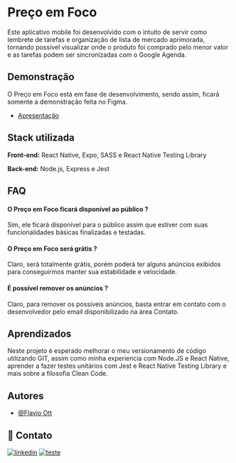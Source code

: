 
# Preço em Foco

Este aplicativo mobile foi desenvolvido com o intuito de servir como lembrete de tarefas e organização de lista de mercado aprimorada, tornando possível visualizar onde o produto foi comprado pelo menor valor e as tarefas podem ser sincronizadas com o Google Agenda.





## Demonstração

O Preço em Foco está em fase de desenvolvimento, sendo assim, ficará somente a demonstração feita no Figma.

- [Apresentação](https://www.figma.com/proto/gyycj4US7DKJ4lI0MST7YK/Pre%C3%A7o-em-Foco?node-id=32-294&starting-point-node-id=32%3A318)



## Stack utilizada

**Front-end:** React Native, Expo, SASS e React Native Testing Library

**Back-end:** Node.js, Express e Jest


## FAQ

#### O Preço em Foco ficará disponível ao público ?

Sim, ele ficará disponível para o público assim que estiver com suas funcionalidades básicas finalizadas e testadas.

#### O Preço em Foco será grátis ?

Claro, será totalmente grátis, porém poderá ter alguns anúncios exibidos para conseguirmos manter sua estabilidade e velocidade.

#### É possível remover os anúncios ?

Claro, para remover os possíveis anúncios, basta entrar em contato com o desenvolvedor pelo email disponibilizado na área Contato.


## Aprendizados

Neste projeto é esperado melhorar o meu versionamento de código utilizando GIT, assim como minha experiencia com Node.JS e React Native, aprender a fazer testes unitários com Jest e React Native Testing Library e mais sobre a filosofia Clean Code.
## Autores

- [@Flavio Ott](https://www.linkedin.com/in/flavio-ott-205888293/)


## 🔗 Contato
[![linkedin](https://img.shields.io/badge/linkedin-0A66C2?style=for-the-badge&logo=linkedin&logoColor=white)](https://www.linkedin.com/in/flavio-ott-205888293/)
[![teste](https://img.shields.io/badge/Email-red?style=for-the-badge&logo=gmail&logoColor=white)](https://mail.google.com/mail/u/1/#inbox?compose=DmwnWtMlRhKFSnsqWrkxNFFnQkbfqFVNWSrxTRVRNRNzWWXJxGJKqFwxtxNGkWTdhqpMDrRmvRdl)

